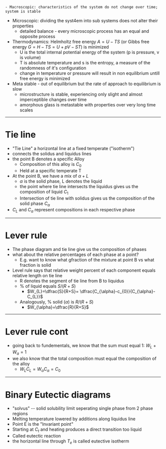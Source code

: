 	- Macroscopic: characteristics of the system do not change over time; system is stable
- Microscopic: dividing the syst4em into sub systems does not alter their properties
	- detailed balance - every microscopic process has an equal and opposite process
- Thermodynamics: Helmholtz free energy $A=U-TS$ (or Gibbs free energy $G=H-TS=U+pV-ST$) is minimized
	- U is the total internal potential energy of the system (p is pressure, v is volume)
	- T is absolute temperature and s is the entropy, a measure of the randomness of it's configuration
	- change in temperature or pressure will result in non equilibrium untill free energy is minimized
- Meta stable - out of equilibrium but the rate of approach to equilibrium is slow
	- microstructure is stable, experiencing only slight and almost imperceptible changes over time
	- amorphous glass is metastable with properties over very long time scales
___
# Tie line
- "Tie Line" a horizontal line at a fixed temperate ("isotherm")
- connects the solidus and liquidus lines
- the point B denotes a specific Alloy
	- Composition of this alloy is $C_{0}$
	- Held at a specific temperate T
- At the point B, we have a mix of $\alpha+L$
	- $\alpha$ is the solid phase, L denotes the liquid
	- the point where tie line intersects the liquidus gives us the composition of liquid $C_{1}$
	- Intersection of tie line with solidus gives us the composition of the solid phase $C_{\alpha}$
- $C_{L}$ and $C_{\alpha}$ represent compositions in each respective phase
___
# Lever rule
- The phase diagram and tie line give us the composition of phases
- what about the relative percentages of each phase at a point?
	- E.g. want to know what gfraction of the mixture at point B vs what fraction is solid
- Level rule says that relative weight percent of each component equals relative length on tie line
	- R denotes the segment of tie line from B to liquidus
	- % of liquid equals $S/(R+S)$
		- $W_{L}=\dfrac{S}{R+S}= \dfrac{C_{\alpha}-c_{0}}{C_{\alpha}-C_{L}}$
	- Analogously, % solid $(\alpha)$ is $R/(R+S)$
		- $W_{\alpha}=\dfrac{R}{R+S}$
___
# Lever rule cont
- going back to fundementals, we know that the sum must equal 1: $W_{L}+W_{a}=1$
- we also know that the total composition must equal the composition of the alloy
	- $W_{L}C_{L}=W_{\alpha}C_{\alpha}=C_{0}$
___
# Binary Eutectic diagrams
- "solvus" -- solid solubility limit seperating single phase from 2 phase regions
- Melting temperature lowered by additions along liquidus line
- Point E is the "Invariant point"
- Starting at $C_{t}$ and heating produces a direct transition too liquid
- Called eutectic reaction
- the horizontal line through $T_{e}$ is called eutective isotherm